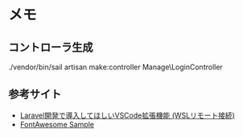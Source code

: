 # メモ

## コントローラ生成

./vendor/bin/sail artisan make:controller Manage\\LoginController

## 参考サイト

- [Laravel開発で導入してほしいVSCode拡張機能 (WSLリモート接続)](<https://zenn.dev/na9/articles/23c18a0d2d8ee2>)
- [FontAwesome Sample](<https://fa-sample.com/icon/>)